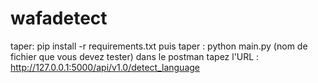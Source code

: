 # wafadetect
taper: pip install -r requirements.txt
puis taper : python main.py (nom de fichier que vous devez tester)
dans le postman tapez l'URL : http://127.0.0.1:5000/api/v1.0/detect_language
